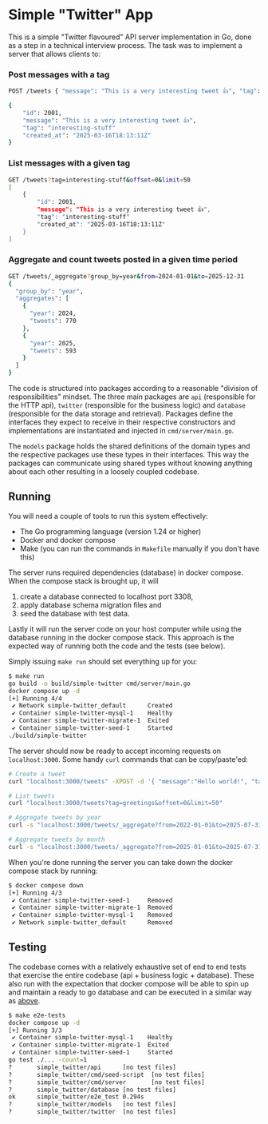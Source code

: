 # Simple "Twitter" App

This is a simple "Twitter flavoured" API server implementation in Go, done as a step in a technical interview process.
The task was to implement a server that allows clients to:

### Post messages with a tag
```bash
POST /tweets { "message": "This is a very interesting tweet 👍", "tag": "interesting-stuff" }

{
    "id": 2001,
    "message": "This is a very interesting tweet 👍",
    "tag": "interesting-stuff"
    "created_at": "2025-03-16T18:13:11Z"
}
```

### List messages with a given tag
```bash
GET /tweets?tag=interesting-stuff&offset=0&limit=50
[
    {
        "id": 2001,
        "message": "This is a very interesting tweet 👍",
        "tag": "interesting-stuff"
        "created_at": "2025-03-16T18:13:11Z"
    }
]
```

### Aggregate and count tweets posted in a given time period
```bash
GET /tweets/_aggregate?group_by=year&from=2024-01-01&to=2025-12-31
{
  "group_by": "year",
  "aggregates": [
    {
      "year": 2024,
      "tweets": 770
    },
    {
      "year": 2025,
      "tweets": 593
    }
  ]
}
```

The code is structured into packages according to a reasonable "division of responsibilities" mindset. The three main packages are `api` (responsible for the HTTP api), `twitter` (responsible for the business logic) and `database` (responsible for the data storage and retrieval). Packages define the interfaces they expect to receive in their respective constructors and implementations are instantiated and injected in `cmd/server/main.go`.

The `models` package holds the shared definitions of the domain types and the respective packages use these types in their interfaces. This way the packages can communicate using shared types without knowing anything about each other resulting in a loosely coupled codebase.

## Running

You will need a couple of tools to run this system effectively:
* The Go programming language (version 1.24 or higher)
* Docker and docker compose
* Make (you can run the commands in `Makefile` manually if you don't have this)

The server runs required dependencies (database) in docker compose. When the compose stack is brought up, it will 
  1) create a database connected to localhost port 3308, 
  2) apply database schema migration files and 
  3) seed the database with test data. 

Lastly it will run the server code on your host computer while using the database running in the docker compose stack. This approach is the expected way of running both the code and the tests (see below).

Simply issuing `make run` should set everything up for you:
```bash
$ make run
go build -o build/simple-twitter cmd/server/main.go
docker compose up -d
[+] Running 4/4
 ✔ Network simple-twitter_default      Created                                   0.0s
 ✔ Container simple-twitter-mysql-1    Healthy                                  30.7s
 ✔ Container simple-twitter-migrate-1  Exited                                   31.3s
 ✔ Container simple-twitter-seed-1     Started                                  31.4s
./build/simple-twitter
```

The server should now be ready to accept incoming requests on `localhost:3000`. Some handy `curl` commands that can be copy/paste'ed:

```bash
# Create a tweet
curl "localhost:3000/tweets" -XPOST -d '{ "message":"Hello world!", "tag":"greetings" }'

# List tweets
curl "localhost:3000/tweets?tag=greetings&offset=0&limit=50"

# Aggregate tweets by year
curl -s "localhost:3000/tweets/_aggregate?from=2022-01-01&to=2025-07-31&group_by=year"

# Aggregate tweets by month
curl -s "localhost:3000/tweets/_aggregate?from=2025-01-01&to=2025-07-31&group_by=month"
```

When you're done running the server you can take down the docker compose stack by running:

```bash
$ docker compose down
[+] Running 4/3
 ✔ Container simple-twitter-seed-1     Removed                                  0.0s 
 ✔ Container simple-twitter-migrate-1  Removed                                  0.0s 
 ✔ Container simple-twitter-mysql-1    Removed                                  3.6s 
 ✔ Network simple-twitter_default      Removed                                  0.1s 
```

## Testing

The codebase comes with a relatively exhaustive set of end to end tests that exercise the entire codebase (api + business logic + database). These also run with the expectation that docker compose will be able to spin up and maintain a ready to go database and can be executed in a similar way as [above](#running).

```bash
$ make e2e-tests
docker compose up -d
[+] Running 3/3
 ✔ Container simple-twitter-mysql-1    Healthy                                  0.5s
 ✔ Container simple-twitter-migrate-1  Exited                                   1.1s
 ✔ Container simple-twitter-seed-1     Started                                  1.3s
go test ./... -count=1
?       simple_twitter/api      [no test files]
?       simple_twitter/cmd/seed-script  [no test files]
?       simple_twitter/cmd/server       [no test files]
?       simple_twitter/database [no test files]
ok      simple_twitter/e2e_test 0.294s
?       simple_twitter/models   [no test files]
?       simple_twitter/twitter  [no test files]
```